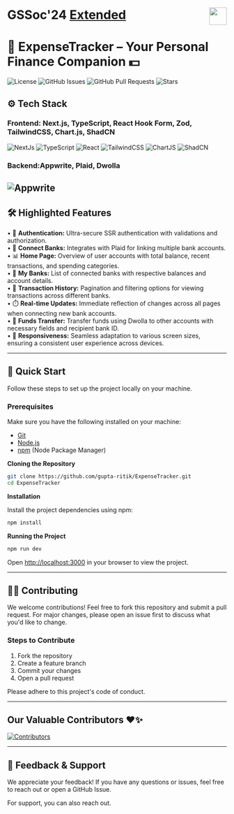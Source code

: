 # GSSoc'24  <a href="https://codeittool.netlify.app">Extended<img src="https://user-images.githubusercontent.com/63473496/153487849-4f094c16-d21c-463e-9971-98a8af7ba372.png" height=40px align=right></a>

# 🌟 ExpenseTracker – Your Personal Finance Companion 💵


![License](https://cdn.prod.website-files.com/5e0f1144930a8bc8aace526c/65dd9eb5aaca434fac4f1c34_License-MIT-blue.svg)
![GitHub Issues](https://img.shields.io/github/issues/gupta-ritik/ExpenseTracker)
![GitHub Pull Requests](https://img.shields.io/github/issues-pr/gupta-ritik/ExpenseTracker)
![Stars](https://img.shields.io/github/stars/gupta-ritik/ExpenseTracker)

## ⚙️ Tech Stack
### Frontend: Next.js, TypeScript, React Hook Form, Zod, TailwindCSS, Chart.js, ShadCN
![NextJs](https://img.shields.io/badge/next%20js-000000?style=for-the-badge&logo=nextdotjs&logoColor=white) 
![TypeScript](https://img.shields.io/badge/TypeScript-007ACC?style=for-the-badge&logo=typescript&logoColor=white) 
![React](https://img.shields.io/badge/React-20232A?style=for-the-badge&logo=react&logoColor=61DAFB)
![TailwindCSS](https://img.shields.io/badge/Tailwind_CSS-38B2AC?style=for-the-badge&logo=tailwind-css&logoColor=white) 
![ChartJS](https://img.shields.io/badge/Chart%20js-FF6384?style=for-the-badge&logo=chartdotjs&logoColor=white) 
![ShadCN](https://img.shields.io/badge/shadcn%2Fui-000000?style=for-the-badge&logo=shadcnui&logoColor=white) 
 
### Backend:Appwrite, Plaid, Dwolla
![Appwrite](https://img.shields.io/badge/Appwrite-F02E65?style=for-the-badge&logo=Appwrite&logoColor=black) 
---

## 🛠️ Highlighted Features 

 • 🔐 **Authentication:** Ultra-secure SSR authentication with validations and authorization.  
 • 🔗 **Connect Banks:** Integrates with Plaid for linking multiple bank accounts.  
 • 📊 **Home Page:** Overview of user accounts with total balance, recent transactions, and spending categories.  
 • 🏦 **My Banks:** List of connected banks with respective balances and account details.  
 • 📝 **Transaction History:** Pagination and filtering options for viewing transactions across different banks.  
 • ⏱️ **Real-time Updates:** Immediate reflection of changes across all pages when connecting new bank accounts.  
 • 💸 **Funds Transfer:** Transfer funds using Dwolla to other accounts with necessary fields and recipient bank ID.  
 • 📱 **Responsiveness:** Seamless adaptation to various screen sizes, ensuring a consistent user experience across devices.

---

## 🤸 Quick Start

Follow these steps to set up the project locally on your machine.

### Prerequisites

Make sure you have the following installed on your machine:

- [Git](https://git-scm.com/)
- [Node.js](https://nodejs.org/en)
- [npm](https://www.npmjs.com/) (Node Package Manager)

**Cloning the Repository**

```bash
git clone https://github.com/gupta-ritik/ExpenseTracker.git
cd ExpenseTracker
```

**Installation**

Install the project dependencies using npm:

```bash
npm install
```

**Running the Project**
```bash
npm run dev
```

Open [http://localhost:3000](http://localhost:3000) in your browser to view the project.


---


## 👨‍💻 Contributing

We welcome contributions! Feel free to fork this repository and submit a pull request. For major changes, please open an issue first to discuss what you'd like to change.

### Steps to Contribute
1. Fork the repository
2. Create a feature branch
3. Commit your changes
4. Open a pull request

Please adhere to this project's code of conduct.

---

## Our Valuable Contributors ❤️✨
[![Contributors](https://contrib.rocks/image?repo=gupta-ritik/ExpenseTracker)]((https://github.com/gupta-ritik/ExpenseTracker/graphs/contributors))


---

## 💬 Feedback & Support

We appreciate your feedback! If you have any questions or issues, feel free to reach out or open a GitHub Issue.

For support, you can also reach out.
